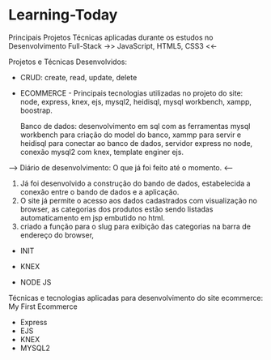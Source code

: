 # Learning-Today
Principais Projetos Técnicas aplicadas durante os estudos no Desenvolvimento Full-Stack
->> JavaScript, HTML5, CSS3 <<-

Projetos e Técnicas Desenvolvidos:

- CRUD: create, read, update, delete
  

- ECOMMERCE - Principais tecnologias utilizadas no projeto do site: node, express, knex, ejs, mysql2, heidisql, mysql workbench, xampp, boostrap.

  Banco de dados: desenvolvimento em sql com as ferramentas mysql workbench para criação do model do banco, xammp para servir e heidisql para conectar ao banco de dados,           servidor express no node, conexão mysql2 com knex, template enginer ejs.
    
--> Diário de desenvolvimento: O que já foi feito até o momento. <--

  1. Já foi desenvolvido a construção do bando de dados, estabelecida a conexão entre o bando de dados e a aplicação.
  1. O site já permite o acesso aos dados cadastrados com visualização no browser, as categorias dos produtos estão sendo listadas automaticamento em jsp embutido no html.
  3. criado a função para o slug para exibição das categorias na barra de endereço do browser, 
 
  
- INIT

- KNEX

- NODE JS
 
Técnicas e tecnologias aplicadas para desenvolvimento do site ecommerce: My First Ecommerce
- Express
- EJS
- KNEX
- MYSQL2
